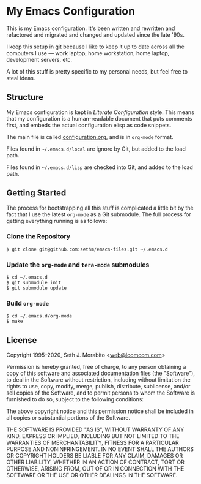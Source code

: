 # My Emacs Configuration

This is my Emacs configuration. It's been written and rewritten and
refactored and migrated and changed and updated since the late '90s.

I keep this setup in git because I like to keep it up to date across
all the computers I use — work laptop, home workstation, home laptop,
development servers, etc.

A lot of this stuff is pretty specific to my personal needs, but feel
free to steal ideas.

## Structure

My Emacs configuration is kept in *Literate Configuration* style.
This means that my configuration is a human-readable document that
puts comments first, and embeds the actual configuration elisp as code
snippets.

The main file is called [configuration.org](configuration.org), and
is in `org-mode` format.

Files found in `~/.emacs.d/local` are ignore by Git, but added to
the load path.

Files found in `~/.emacs.d/lisp` are checked into Git, and added to
the load path.

## Getting Started

The process for bootstrapping all this stuff is complicated
a little bit by the fact that I use the latest `org-mode`
as a Git submodule. The full process for getting everything running
is as follows:

### Clone the Repository

    $ git clone git@github.com:sethm/emacs-files.git ~/.emacs.d

### Update the `org-mode` and `tera-mode` submodules

    $ cd ~/.emacs.d
    $ git submodule init
    $ git submodule update

### Build `org-mode`

    $ cd ~/.emacs.d/org-mode
    $ make

## License

Copyright 1995–2020, Seth J. Morabito &lt;web@loomcom.com&gt;

Permission is hereby granted, free of charge, to any person obtaining
a copy of this software and associated documentation files (the
"Software"), to deal in the Software without restriction, including
without limitation the rights to use, copy, modify, merge, publish,
distribute, sublicense, and/or sell copies of the Software, and to
permit persons to whom the Software is furnished to do so, subject to
the following conditions:

The above copyright notice and this permission notice shall be
included in all copies or substantial portions of the Software.

THE SOFTWARE IS PROVIDED "AS IS", WITHOUT WARRANTY OF ANY KIND,
EXPRESS OR IMPLIED, INCLUDING BUT NOT LIMITED TO THE WARRANTIES OF
MERCHANTABILITY, FITNESS FOR A PARTICULAR PURPOSE AND NONINFRINGEMENT.
IN NO EVENT SHALL THE AUTHORS OR COPYRIGHT HOLDERS BE LIABLE FOR ANY
CLAIM, DAMAGES OR OTHER LIABILITY, WHETHER IN AN ACTION OF CONTRACT,
TORT OR OTHERWISE, ARISING FROM, OUT OF OR IN CONNECTION WITH THE
SOFTWARE OR THE USE OR OTHER DEALINGS IN THE SOFTWARE.

